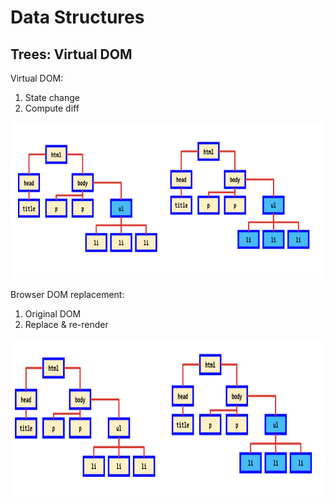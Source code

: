 # Data Structures

## Trees: Virtual DOM

Virtual DOM:

1. State change
2. Compute diff

<div style="width: 100%; text-align: center;">
    <img src='./assets/virtual-dom.png' height='250px' />
</div>

Browser DOM replacement:

1. Original DOM
2. Replace & re-render

<div style="width: 100%; text-align: center;">
    <img src='./assets/browser-dom.png' height='250px' />
</div>
